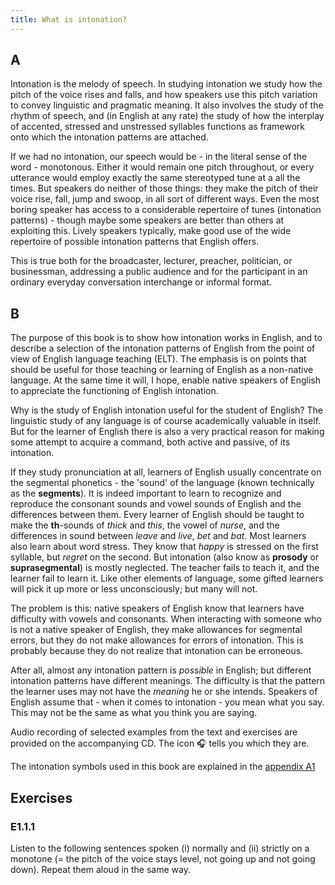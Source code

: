 ```yaml
---
title: What is intonation?
---
```


<script>
  import Audio from '$lib/Audio.svelte'
  import AudioWrapper from '$lib/AudioWrapper.svelte'
</script>

## A

Intonation is the melody of speech. In studying intonation we study how the pitch of the voice rises and falls, and how speakers use this pitch variation to convey linguistic and pragmatic meaning. It also involves the study of the rhythm of speech, and (in English at any rate) the study of how the interplay of accented, stressed and unstressed syllables functions as framework onto which the intonation patterns are attached.

If we had no intonation, our speech would be - in the literal sense of the word - monotonous. Either it would remain one pitch throughout, or every utterance would employ exactly the same stereotyped tune at a all the times. But speakers do neither of those things: they make the pitch of their voice rise, fall, jump and swoop, in all sort of different ways. Even the most boring speaker has access to a considerable repertoire of tunes (intonation patterns) - though maybe some speakers are better than others at exploiting this. Lively speakers typically, make good use of the wide repertoire of possible intonation patterns that English offers.

This is true both for the broadcaster, lecturer, preacher, politician, or businessman, addressing a public audience and for the participant in an ordinary everyday conversation interchange or informal format.

## B

The purpose of this book is to show how intonation works in English, and to describe a selection of the intonation patterns of English from the point of view of English language teaching (ELT). The emphasis is on points that should be useful for those teaching or learning of English as a non-native language. At the same time it will, I hope, enable native speakers of English to appreciate the functioning of English intonation.

Why is the study of English intonation useful for the student of English? The linguistic study of any language is of course academically valuable in itself. But for the learner of English there is also a very practical reason for making some attempt to acquire a command, both active and passive, of its intonation.

If they study pronunciation at all, learners of English usually concentrate on the segmental phonetics - the 'sound' of the language (known technically as the **segments**). It is indeed important to learn to recognize and reproduce the consonant sounds and vowel sounds of English and the differences between them. Every learner of English should be taught to make the **th**-sounds of _thick_ and _this_, the vowel of _nurse_, and the differences in sound between _leave_ and _live_, _bet_ and _bat_. Most learners also learn about word stress. They know that _happy_ is stressed on the first syllable, but _regret_ on the second. But intonation (also know as **prosody** or **suprasegmental**) is mostly neglected. The teacher fails to teach it, and the learner fail to learn it. Like other elements of language, some gifted learners will pick it up more or less unconsciously; but many will not.

The problem is this: native speakers of English know that learners have difficulty with vowels and consonants. When interacting with someone who is not a native speaker of English, they make allowances for segmental errors, but they do not make allowances for errors of intonation. This is probably because they do not realize that intonation can be erroneous.

After all, almost any intonation pattern is _possible_ in English; but different intonation patterns have different meanings. The difficulty is that the pattern the learner uses may not have the _meaning_ he or she intends. Speakers of English assume that - when it comes to intonation - you mean what you say. This may not be the same as what you think you are saying.

Audio recording of selected examples from the text and exercises are provided on the accompanying CD. The icon 🎧 tells you which they are.

The intonation symbols used in this book are explained in the [appendix A1](/appendixA1)

## Exercises

### E1.1.1

Listen to the following sentences spoken (i) normally and (ii) strictly on a monotone (= the pitch of the voice stays level, not going up and not going down). Repeat them aloud in the same way.
<AudioWrapper>
<Audio url='1-1-1' sentence="(i) I 'can't \stand it." start=3 end=6 nuclei="{['stand']}" />
<Audio url='1-1-1' sentence="(ii) I can't stand it." start=20 end=22/>
<Audio url='1-1-1' sentence="'What do I do \now?" start=6 end=9 nuclei="{['now']}" />
</AudioWrapper>
